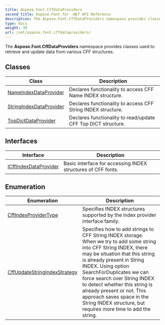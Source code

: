 ```yaml
---
title: Aspose.Font.CffDataProviders
second_title: Aspose.Font for .NET API Reference
description: The Aspose.Font.CffDataProviders namespace provides classes used to retrieve and update data from various CFF structures
type: docs
weight: 30
url: /net/aspose.font.cffdataproviders/
---
```

The **Aspose.Font.CffDataProviders** namespace provides classes used to retrieve and update data from various CFF structures.

## Classes

| Class | Description |
| --- | --- |
| [NameIndexDataProvider](./nameindexdataprovider/) | Declares functionality to access CFF Name INDEX structure. |
| [StringIndexDataProvider](./stringindexdataprovider/) | Declares functionality to access CFF String INDEX structure. |
| [TopDictDataProvider](./topdictdataprovider/) | Declares functionality to read/update CFF Top DICT structure. |
## Interfaces

| Interface | Description |
| --- | --- |
| [ICffIndexDataProvider](./icffindexdataprovider/) | Basic interface for accessing INDEX structures of CFF fonts. |
## Enumeration

| Enumeration | Description |
| --- | --- |
| [CffIndexProviderType](./cffindexprovidertype/) | Specifies INDEX structures supported by the index provider interface family. |
| [CffUpdateStringIndexStrategy](./cffupdatestringindexstrategy/) | Specifies how to add strings to CFF String INDEX storage. When we try to add some string into CFF String INDEX, there may be situation that this string is already present in String INDEX. Using option SearchForDuplicates we can force search over String INDEX to detect whether this string is already present or not. This approach saves space in the String INDEX structure, but requires more time to add the string. |


